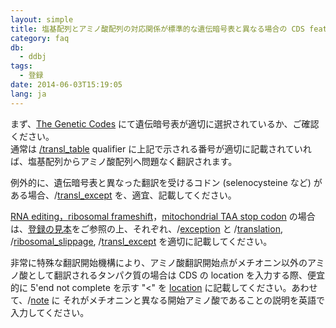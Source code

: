 ```yaml
---
layout: simple
title: 塩基配列とアミノ酸配列の対応関係が標準的な遺伝暗号表と異なる場合の CDS feature の記載方法を教えてください
category: faq
db:
  - ddbj
tags: 
  - 登録
date: 2014-06-03T15:19:05
lang: ja
---
```




<p>まず、<a href="/ddbj/geneticcode-e.html">The Genetic Codes</a> にて遺伝暗号表が適切に選択されているか、ご確認ください。<br>通常は <a href="/ddbj/qualifiers.html#transl_table">/transl_table</a> qualifier に上記で示される番号が適切に記載されていれば、塩基配列からアミノ酸配列へ問題なく翻訳されます。</p><p>例外的に、遺伝暗号表と異なった翻訳を受けるコドン (selenocysteine など) がある場合、/<a href="/ddbj/qualifiers.html#transl_except">transl_except</a> を、適宜、記載してください。</p><p><a href="/ddbj/example.html#B09">RNA editing，</a><a href="/ddbj/example.html#B10">ribosomal frameshift</a>，<a href="/ddbj/example.html#B11">mitochondrial TAA stop codon</a> の場合は、<a href="/ddbj/example.html">登録の見本</a>をご参照の上、それぞれ、/<a href="/ddbj/qualifiers.html#exception">exception</a> と /<a href="/ddbj/qualifiers.html#translation">translation</a>, /<a href="/ddbj/qualifiers.html#ribosomal_slippage">ribosomal_slippage</a>, /<a href="/ddbj/qualifiers.html#transl_except">transl_except</a> を適切に記載してください。</p><p>非常に特殊な翻訳開始機構により、アミノ酸翻訳開始点がメチオニン以外のアミノ酸として翻訳されるタンパク質の場合は CDS の location を入力する際、便宜的に 5'end not complete を示す "&lt;" を <a href="/ddbj/location.html">location</a> に記載してください。あわせて、/<a href="/ddbj/qualifiers.html#note">note</a> に それがメチオニンと異なる開始アミノ酸であることの説明を英語で入力してください。</p>
